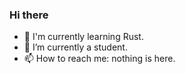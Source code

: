 ### Hi there

<!--
**username/username** is a ✨ _special_ ✨ repository because its `README.md` (this file) appears on your GitHub profile.
-->

- 🔭 I'm currently learning Rust.
- 🌱 I’m currently a student.
- 📫 How to reach me: nothing is here.
